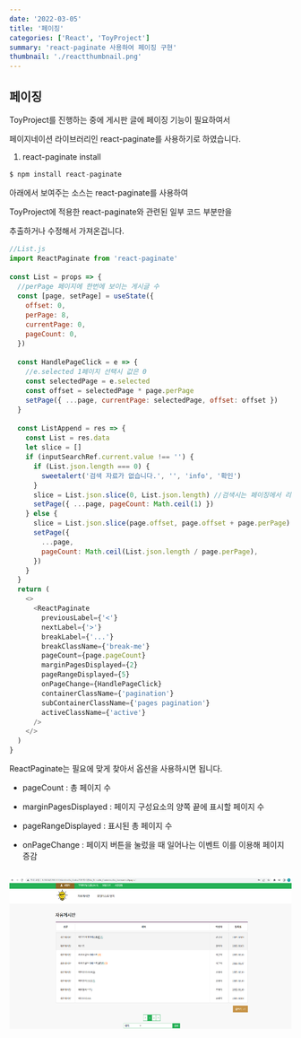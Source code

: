```yaml
---
date: '2022-03-05'
title: '페이징'
categories: ['React', 'ToyProject']
summary: 'react-paginate 사용하여 페이징 구현'
thumbnail: './reactthumbnail.png'
---
```


## 페이징

ToyProject를 진행하는 중에 게시판 글에 페이징 기능이 필요하여서

페이지네이션 라이브러리인 react-paginate를 사용하기로 하였습니다.

1. react-paginate install

```javascript
$ npm install react-paginate
```

아래에서 보여주는 소스는 react-paginate를 사용하여

ToyProject에 적용한 react-paginate와 관련된 일부 코드 부분만을

추출하거나 수정해서 가져온겁니다.

```javascript
//List.js
import ReactPaginate from 'react-paginate'

const List = props => {
  //perPage 페이지에 한번에 보이는 게시글 수
  const [page, setPage] = useState({
    offset: 0,
    perPage: 8,
    currentPage: 0,
    pageCount: 0,
  })

  const HandlePageClick = e => {
    //e.selected 1페이지 선택시 값은 0
    const selectedPage = e.selected
    const offset = selectedPage * page.perPage
    setPage({ ...page, currentPage: selectedPage, offset: offset })
  }

  const ListAppend = res => {
    const List = res.data
    let slice = []
    if (inputSearchRef.current.value !== '') {
      if (List.json.length === 0) {
        sweetalert('검색 자료가 없습니다.', '', 'info', '확인')
      }
      slice = List.json.slice(0, List.json.length) //검색시는 페이징에서 리스트 목록 개수 제한을 없애줌
      setPage({ ...page, pageCount: Math.ceil(1) })
    } else {
      slice = List.json.slice(page.offset, page.offset + page.perPage) //페이징 작업
      setPage({
        ...page,
        pageCount: Math.ceil(List.json.length / page.perPage),
      })
    }
  }
  return (
    <>
      <ReactPaginate
        previousLabel={'<'}
        nextLabel={'>'}
        breakLabel={'...'}
        breakClassName={'break-me'}
        pageCount={page.pageCount}
        marginPagesDisplayed={2}
        pageRangeDisplayed={5}
        onPageChange={HandlePageClick}
        containerClassName={'pagination'}
        subContainerClassName={'pages pagination'}
        activeClassName={'active'}
      />
    </>
  )
}
```

ReactPaginate는 필요에 맞게 찾아서 옵션을 사용하시면 됩니다.

- pageCount : 총 페이지 수

- marginPagesDisplayed : 페이지 구성요소의 양쪽 끝에 표시할 페이지 수

- pageRangeDisplayed : 표시된 총 페이지 수

- onPageChange : 페이지 버튼을 눌렀을 때 일어나는 이벤트 이를 이용해 페이지 증감

## ![file:///C:/Reactblog/LEEBLOG/static/react/paginate.PNG](../static/react/paginate.PNG)
